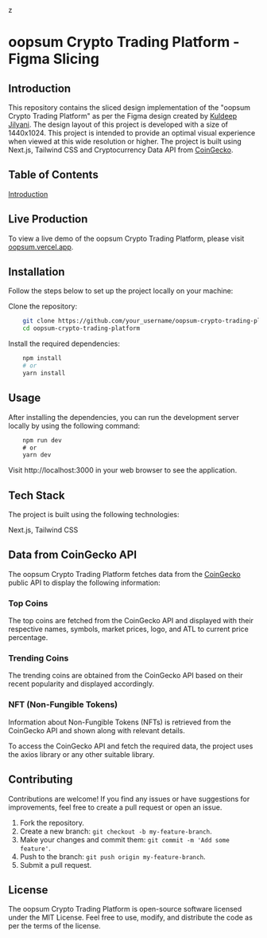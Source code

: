 z

# oopsum Crypto Trading Platform - Figma Slicing

## Introduction

This repository contains the sliced design implementation of the "oopsum Crypto Trading Platform" as per the Figma design created by [Kuldeep Jilyani](https://www.figma.com/community/file/1259776540007423754/Crypto-Trading-Platform---Web3). The design layout of this project is developed with a size of 1440x1024. This project is intended to provide an optimal visual experience when viewed at this wide resolution or higher. The project is built using Next.js, Tailwind CSS and Cryptocurrency Data API from [CoinGecko](https://www.coingecko.com/en/api/documentation).

## Table of Contents

[Introduction](#Introduction)

## Live Production

To view a live demo of the oopsum Crypto Trading Platform, please visit [oopsum.vercel.app](https://oopsum.vercel.app/).

## Installation

Follow the steps below to set up the project locally on your machine:

Clone the repository:

```bash
    git clone https://github.com/your_username/oopsum-crypto-trading-platform.git
    cd oopsum-crypto-trading-platform
```

Install the required dependencies:

```bash
    npm install
    # or
    yarn install
```

## Usage

After installing the dependencies, you can run the development server locally by using the following command:

```javascript
    npm run dev
    # or
    yarn dev
```

Visit http://localhost:3000 in your web browser to see the application.

## Tech Stack

The project is built using the following technologies:

Next.js, Tailwind CSS

## Data from CoinGecko API

The oopsum Crypto Trading Platform fetches data from the [CoinGecko](https://www.coingecko.com/en/api/documentation) public API to display the following information:

### Top Coins

The top coins are fetched from the CoinGecko API and displayed with their respective names, symbols, market prices, logo, and ATL to current price percentage.

### Trending Coins

The trending coins are obtained from the CoinGecko API based on their recent popularity and displayed accordingly.

### NFT (Non-Fungible Tokens)

Information about Non-Fungible Tokens (NFTs) is retrieved from the CoinGecko API and shown along with relevant details.

To access the CoinGecko API and fetch the required data, the project uses the axios library or any other suitable library.

## Contributing

Contributions are welcome! If you find any issues or have suggestions for improvements, feel free to create a pull request or open an issue.

1. Fork the repository.
2. Create a new branch: `git checkout -b my-feature-branch`.
3. Make your changes and commit them: `git commit -m 'Add some feature'`.
4. Push to the branch: `git push origin my-feature-branch`.
5. Submit a pull request.

## License

The oopsum Crypto Trading Platform is open-source software licensed under the MIT License. Feel free to use, modify, and distribute the code as per the terms of the license.
